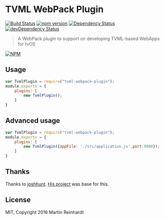 # TVML WebPack Plugin

[![Build Status](https://travis-ci.org/hypery2k/tvml-webpack-plugin.svg?branch=master)](https://travis-ci.org/hypery2k/tvml-webpack-plugin) [![npm version](https://badge.fury.io/js/tvml-webpack-plugin.svg)](http://badge.fury.io/js/tvml-webpack-plugin) [![Dependency Status](https://david-dm.org/hypery2k/tvml-webpack-plugin.svg)](https://david-dm.org/hypery2k/tvml-webpack-plugin) [![devDependency Status](https://david-dm.org/hypery2k/tvml-webpack-plugin/dev-status.svg)](https://david-dm.org/hypery2k/tvml-webpack-plugin#info=devDependencies) 

> A WebPack plugin to support on developing TVML-based WebApps for tvOS
 
[![NPM](https://nodei.co/npm/tvml-webpack-plugin.png?downloads=true&downloadRank=true&stars=true)](https://nodei.co/npm/tvml-webpack-plugin/)


## Usage

``` javascript
var TvmlPlugin = require("tvml-webpack-plugin");
module.exports = {
	plugins: [
		new TvmlPlugin();
	]
}
```

## Advanced usage

``` javascript
var TvmlPlugin = require("tvml-webpack-plugin");
module.exports = {
	plugins: [
		new TvmlPlugin({appFile: './src/application.js',port:9000});
	]
}
```

## Thanks

Thanks to [joshhunt](https://github.com/joshhunt). [His project](https://github.com/joshhunt/tvos-au-vod) was base for this.

## License

MIT, Copyright 2016 Martin Reinhardt